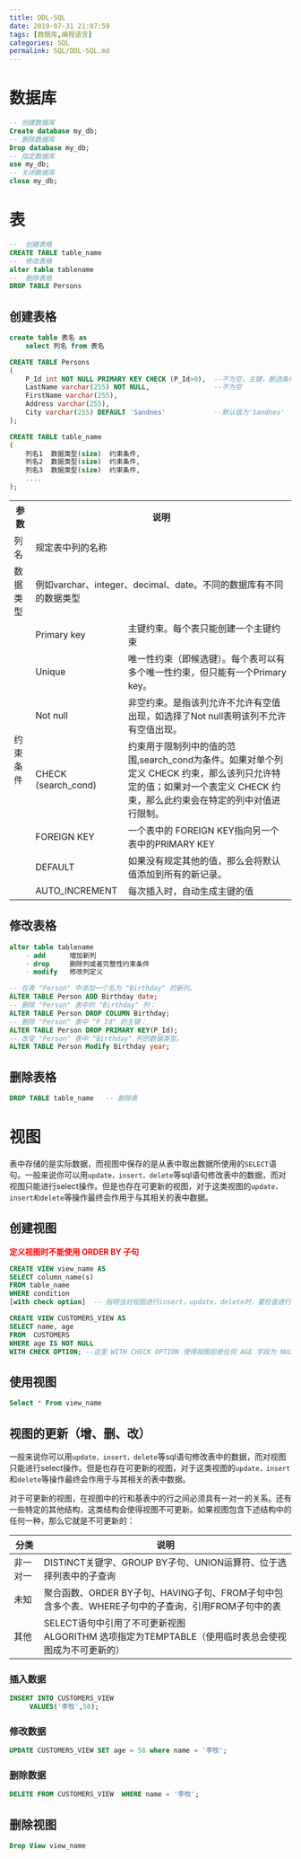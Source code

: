 ```yaml
---
title: DDL-SQL
date: 2019-07-31 21:07:59
tags: [数据库,编程语言]
categories: SQL
permalink: SQL/DDL-SQL.md
---
```


# 数据库

```sql
-- 创建数据库
Create database my_db; 
-- 删除数据库
Drop database my_db;
-- 指定数据库
use my_db;
-- 关闭数据库
close my_db; 
```

<!--more-->

# 表

```sql
--  创建表格
CREATE TABLE table_name
--  修改表格
alter table tablename 
--  删除表格
DROP TABLE Persons
```

## 创建表格

```sql
create table 表名 as 
	select 列名 from 表名
```

```sql
CREATE TABLE Persons
(
    P_Id int NOT NULL PRIMARY KEY CHECK (P_Id>0),  --不为空，主键，删选条件：P_Id>0
    LastName varchar(255) NOT NULL,      		   --不为空
    FirstName varchar(255),
    Address varchar(255),
    City varchar(255) DEFAULT 'Sandnes'            --默认值为'Sandnes'
);
```

```sql
CREATE TABLE table_name
(
    列名1  数据类型(size)  约束条件,
    列名2  数据类型(size)  约束条件,
    列名3  数据类型(size)  约束条件,
    ....
);
```

<table>
  <tr>
    <th>参数</th>
    <th colspan="2">说明</th>
  </tr>
  <tr>
    <td>列名</td>
    <td colspan="2">规定表中列的名称</td>
  </tr>
  <tr>
    <td>数据类型</td>
    <td colspan="2">例如varchar、integer、decimal、date。不同的数据库有不同的数据类型</td>
  </tr>
  <tr>
    <td rowspan="7">约束条件</td>
    <td>Primary key</td>
    <td>主键约束。每个表只能创建一个主键约束</td>
  </tr>
  <tr>
    <td>Unique</td>
    <td>唯一性约束（即候选键）。每个表可以有多个唯一性约束，但只能有一个Primary key。</td>
  </tr>
  <tr>
    <td>Not null</td>
    <td>非空约束。是指该列允许不允许有空值出现，如选择了Not null表明该列不允许有空值出现。</td>
  </tr>
  <tr>
    <td>CHECK (search_cond)</td>
    <td>约束用于限制列中的值的范围,search_cond为条件。如果对单个列定义 CHECK 约束，那么该列只允许特定的值；如果对一个表定义 CHECK 约束，那么此约束会在特定的列中对值进行限制。</td>
  </tr>
  <tr>
    <td>FOREIGN KEY</td>
    <td>一个表中的 FOREIGN KEY指向另一个表中的PRIMARY KEY</td>
  </tr>
  <tr>
    <td>DEFAULT</td>
    <td>如果没有规定其他的值，那么会将默认值添加到所有的新记录。</td>
  </tr>
  <tr>
    <td>AUTO_INCREMENT</td>
    <td>每次插入时，自动生成主键的值</td>
  </tr>
</table>

## 修改表格

```sql
alter table tablename 
    - add      增加新列 
    - drop     删除列或者完整性约束条件 
    - modify   修改列定义
```

```sql
-- 在表 "Person" 中添加一个名为 "Birthday" 的新列。
ALTER TABLE Person ADD Birthday date;
-- 删除 "Person" 表中的 "Birthday" 列：
ALTER TABLE Person DROP COLUMN Birthday;
-- 删除 "Person" 表中 "P_Id" 的主键：
ALTER TABLE Person DROP PRIMARY KEY(P_Id);
-- 改变 "Person" 表中 "Birthday" 列的数据类型。
ALTER TABLE Person Modify Birthday year;
```

## 删除表格

```sql
DROP TABLE table_name   -- 删除表
```

# 视图

表中存储的是实际数据，而视图中保存的是从表中取出数据所使用的` SELECT `语句。一般来说你可以用`update，insert，delete`等sql语句修改表中的数据，而对视图只能进行select操作。但是也存在可更新的视图，对于这类视图的`update，insert和delete`等操作最终会作用于与其相关的表中数据。

## 创建视图

<font color=red>**定义视图时不能使用 ORDER BY 子句**</font>

```sql
CREATE VIEW view_name AS
SELECT column_name(s)
FROM table_name
WHERE condition
[with check option]  -- 指明当对视图进行insert，update，delete时，要检查进行insert/update/delete的元组是否满足视图定义中子查询中定义的条件表达式
```

```sql
CREATE VIEW CUSTOMERS_VIEW AS
SELECT name, age
FROM  CUSTOMERS
WHERE age IS NOT NULL
WITH CHECK OPTION; --这里 WITH CHECK OPTION 使得视图拒绝任何 AGE 字段为 NULL 的条目，因为视图的定义中，AGE 字段不能为空。对视图不管修改前还是修改后都必须遵从此规定。
```

## 使用视图

```sql
Select * From view_name
```

## 视图的更新（增、删、改）

一般来说你可以用`update，insert，delete`等sql语句修改表中的数据，而对视图只能进行select操作。但是也存在可更新的视图，对于这类视图的`update，insert`和`delete`等操作最终会作用于与其相关的表中数据。

对于可更新的视图，在视图中的行和基表中的行之间必须具有一对一的关系。还有一些特定的其他结构，这类结构会使得视图不可更新。如果视图包含下述结构中的任何一种，那么它就是不可更新的：

| 分类     | 说明                                                         |
| -------- | ------------------------------------------------------------ |
| 非一对一 | DISTINCT关键字、GROUP BY子句、UNION运算符、位于选择列表中的子查询 |
| 未知     | 聚合函数、ORDER BY子句、HAVING子句、FROM子句中包含多个表、WHERE子句中的子查询，引用FROM子句中的表 |
| 其他     | SELECT语句中引用了不可更新视图<br>ALGORITHM 选项指定为TEMPTABLE（使用临时表总会使视图成为不可更新的） |

### 插入数据

```sql
INSERT INTO CUSTOMERS_VIEW
     VALUES('李牧',50);
```

### 修改数据

```sql
UPDATE CUSTOMERS_VIEW SET age = 58 where name = '李牧';
```

### 删除数据

```sql
DELETE FROM CUSTOMERS_VIEW  WHERE name = '李牧';
```

## 删除视图

```sql
Drop View view_name
```
